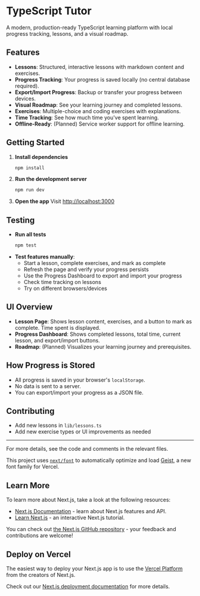 # TypeScript Tutor

A modern, production-ready TypeScript learning platform with local progress tracking, lessons, and a visual roadmap.

## Features

- **Lessons**: Structured, interactive lessons with markdown content and exercises.
- **Progress Tracking**: Your progress is saved locally (no central database required).
- **Export/Import Progress**: Backup or transfer your progress between devices.
- **Visual Roadmap**: See your learning journey and completed lessons.
- **Exercises**: Multiple-choice and coding exercises with explanations.
- **Time Tracking**: See how much time you've spent learning.
- **Offline-Ready**: (Planned) Service worker support for offline learning.

## Getting Started

1. **Install dependencies**
   ```bash
   npm install
   ```
2. **Run the development server**
   ```bash
   npm run dev
   ```
3. **Open the app**
   Visit [http://localhost:3000](http://localhost:3000)

## Testing

- **Run all tests**
  ```bash
  npm test
  ```
- **Test features manually**:
  - Start a lesson, complete exercises, and mark as complete
  - Refresh the page and verify your progress persists
  - Use the Progress Dashboard to export and import your progress
  - Check time tracking on lessons
  - Try on different browsers/devices

## UI Overview

- **Lesson Page**: Shows lesson content, exercises, and a button to mark as complete. Time spent is displayed.
- **Progress Dashboard**: Shows completed lessons, total time, current lesson, and export/import buttons.
- **Roadmap**: (Planned) Visualizes your learning journey and prerequisites.

## How Progress is Stored

- All progress is saved in your browser's `localStorage`.
- No data is sent to a server.
- You can export/import your progress as a JSON file.

## Contributing

- Add new lessons in `lib/lessons.ts`
- Add new exercise types or UI improvements as needed

---

For more details, see the code and comments in the relevant files.

This project uses [`next/font`](https://nextjs.org/docs/app/building-your-application/optimizing/fonts) to automatically optimize and load [Geist](https://vercel.com/font), a new font family for Vercel.

## Learn More

To learn more about Next.js, take a look at the following resources:

- [Next.js Documentation](https://nextjs.org/docs) - learn about Next.js features and API.
- [Learn Next.js](https://nextjs.org/learn) - an interactive Next.js tutorial.

You can check out [the Next.js GitHub repository](https://github.com/vercel/next.js) - your feedback and contributions are welcome!

## Deploy on Vercel

The easiest way to deploy your Next.js app is to use the [Vercel Platform](https://vercel.com/new?utm_medium=default-template&filter=next.js&utm_source=create-next-app&utm_campaign=create-next-app-readme) from the creators of Next.js.

Check out our [Next.js deployment documentation](https://nextjs.org/docs/app/building-your-application/deploying) for more details.
